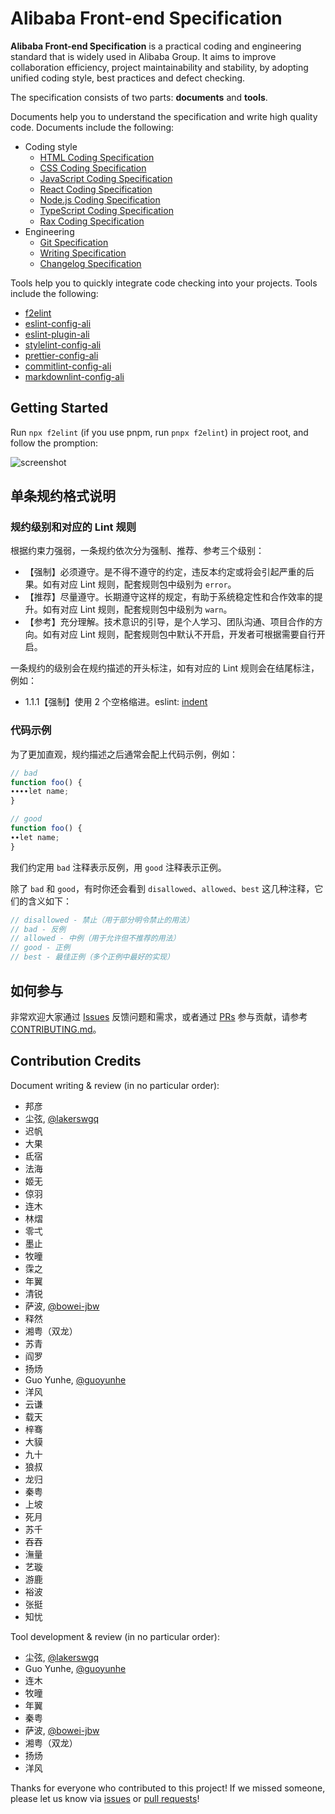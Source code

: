 # Alibaba Front-end Specification

**Alibaba Front-end Specification** is a practical coding and engineering standard that is widely
used in Alibaba Group. It aims to improve collaboration efficiency, project maintainability and
stability, by adopting unified coding style, best practices and defect checking.

The specification consists of two parts: **documents** and **tools**.

Documents help you to understand the specification and write high quality code. Documents include
the following:

- Coding style
  - [HTML Coding Specification](coding/html.md)
  - [CSS Coding Specification](coding/css.md)
  - [JavaScript Coding Specification](coding/javascript.md)
  - [React Coding Specification](coding/react.md)
  - [Node.js Coding Specification](coding/node.md)
  - [TypeScript Coding Specification](coding/typescript.md)
  - [Rax Coding Specification](coding/rax.md)
- Engineering
  - [Git Specification](engineering/git.md)
  - [Writing Specification](engineering/writing.md)
  - [Changelog Specification](engineering/changelog.md)

Tools help you to quickly integrate code checking into your projects. Tools include the following:

- [f2elint](https://www.npmjs.com/package/f2elint)
- [eslint-config-ali](https://www.npmjs.com/package/eslint-config-ali)
- [eslint-plugin-ali](https://www.npmjs.com/package/eslint-plugin-ali)
- [stylelint-config-ali](https://www.npmjs.com/package/stylelint-config-ali)
- [prettier-config-ali](https://www.npmjs.com/package/prettier-config-ali)
- [commitlint-config-ali](https://www.npmjs.com/package/commitlint-config-ali)
- [markdownlint-config-ali](https://www.npmjs.com/package/markdownlint-config-ali)

## Getting Started

Run `npx f2elint` (if you use pnpm, run `pnpx f2elint`) in project root, and follow the promption:

![screenshot](https://github.com/alibaba/f2e-spec/assets/5836790/80b5c4fd-6ab1-4423-8ae5-0572777db0a7)

## 单条规约格式说明

### 规约级别和对应的 Lint 规则

根据约束力强弱，一条规约依次分为强制、推荐、参考三个级别：

- 【强制】必须遵守。是不得不遵守的约定，违反本约定或将会引起严重的后果。如有对应 Lint 规则，配套规则包中级别为 `error`。
- 【推荐】尽量遵守。长期遵守这样的规定，有助于系统稳定性和合作效率的提升。如有对应 Lint 规则，配套规则包中级别为 `warn`。
- 【参考】充分理解。技术意识的引导，是个人学习、团队沟通、项目合作的方向。如有对应 Lint 规则，配套规则包中默认不开启，开发者可根据需要自行开启。

一条规约的级别会在规约描述的开头标注，如有对应的 Lint 规则会在结尾标注，例如：

- 1.1.1【强制】使用 2 个空格缩进。eslint: [indent](https://eslint.org/docs/rules/indent)

### 代码示例

为了更加直观，规约描述之后通常会配上代码示例，例如：

```js
// bad
function foo() {
∙∙∙∙let name;
}

// good
function foo() {
∙∙let name;
}
```

我们约定用 `bad` 注释表示反例，用 `good` 注释表示正例。

除了 `bad` 和 `good`，有时你还会看到 `disallowed`、`allowed`、`best` 这几种注释，它们的含义如下：

```js
// disallowed - 禁止（用于部分明令禁止的用法）
// bad - 反例
// allowed - 中例（用于允许但不推荐的用法）
// good - 正例
// best - 最佳正例（多个正例中最好的实现）
```

## 如何参与

非常欢迎大家通过 [Issues](https://github.com/alibaba/f2e-spec/issues) 反馈问题和需求，或者通过 [PRs](https://github.com/alibaba/f2e-spec/pulls) 参与贡献，请参考 [CONTRIBUTING.md](/CONTRIBUTING.md)。

## Contribution Credits

Document writing & review (in no particular order):

- 邦彦
- 尘弦, [@lakerswgq](https://github.com/lakerswgq)
- 迟帆
- 大果
- 氐宿
- 法海
- 姬无
- 倞羽
- 连木
- 林熠
- 零弌
- 墨止
- 牧曈
- 霂之
- 年翼
- 清锐
- 萨波, [@bowei-jbw](https://github.com/bowei-jbw)
- 释然
- 湘粤（双龙）
- 苏青
- 阎罗
- 扬炀
- Guo Yunhe, [@guoyunhe](https://github.com/guoyunhe)
- 洋风
- 云谦
- 载天
- 梓骞
- 大貘
- 九十
- 狼叔
- 龙归
- 秦粤
- 上坡
- 死月
- 苏千
- 吞吞
- 潕量
- 艺璇
- 游鹿
- 裕波
- 张挺
- 知忧

Tool development & review (in no particular order):

- 尘弦, [@lakerswgq](https://github.com/lakerswgq)
- Guo Yunhe, [@guoyunhe](https://github.com/guoyunhe)
- 连木
- 牧曈
- 年翼
- 秦粤
- 萨波, [@bowei-jbw](https://github.com/bowei-jbw)
- 湘粤（双龙）
- 扬炀
- 洋风

Thanks for everyone who contributed to this project! If we missed someone, please let us know via [issues](https://github.com/alibaba/f2e-spec/issues) or
[pull requests](https://github.com/alibaba/f2e-spec/pulls)!
